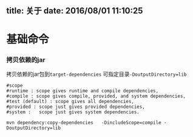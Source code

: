 title: 关于
date: 2016/08/01 11:10:25
---
# 基础命令
### 拷贝依赖的jar
拷贝依赖的jar包到`target-dependencies`  可指定目录`-DoutputDirectory=lib`
```
#scope 
#runtime : scope gives runtime and compile dependencies,
#compile : scope gives compile, provided, and system dependencies,
#test (default) : scope gives all dependencies,
#provided : scope just gives provided dependencies,
#system : 	scope just gives system dependencies.

mvn dependency:copy-dependencies   -DincludeScope=compile -DoutputDirectory=lib
```

